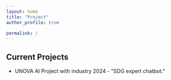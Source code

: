 ```yaml
---
layout: home
title: "Project"
author_profile: true

permalink: /
---
```


## Current Projects
- UNOVA AI Project with industry 2024 - "SDG expert chatbot."